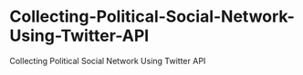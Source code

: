 # Collecting-Political-Social-Network-Using-Twitter-API
Collecting Political Social Network Using Twitter API
